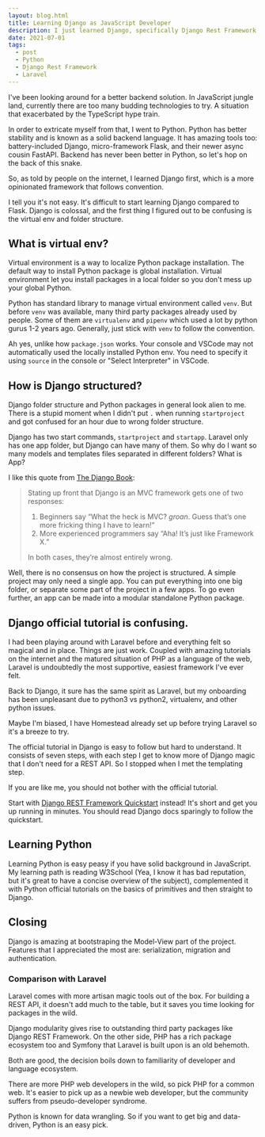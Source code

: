 ```yaml
---
layout: blog.html
title: Learning Django as JavaScript Developer
description: I just learned Django, specifically Django Rest Framework. I also made comparison with Laravel. Here are my 2 cents.
date: 2021-07-01
tags:
  - post
  - Python
  - Django Rest Framework
  - Laravel
---
```


I've been looking around for a better backend solution. In JavaScript jungle land, currently there are too many budding technologies to try. A situation that exacerbated by the TypeScript hype train.

In order to extricate myself from that, I went to Python. Python has better stability and is known as a solid backend language. It has amazing tools too: battery-included Django, micro-framework Flask, and their newer async cousin FastAPI. Backend has never been better in Python, so let's hop on the back of this snake.

So, as told by people on the internet, I learned Django first, which is a more opinionated framework that follows convention.

I tell you it's not easy. It's difficult to start learning Django compared to Flask. Django is colossal, and the first thing I figured out to be confusing is the virtual env and folder structure.

## What is virtual env?

Virtual environment is a way to localize Python package installation. The default way to install Python package is global installation. Virtual environment let you install packages in a local folder so you don't mess up your global Python.

Python has standard library to manage virtual environment called `venv`. But before `venv` was available, many third party packages already used by people. Some of them are `virtualenv` and `pipenv` which used a lot by python gurus 1-2 years ago. Generally, just stick with `venv` to follow the convention.

Ah yes, unlike how `package.json` works. Your console and VSCode may not automatically used the locally installed Python env. You need to specify it using `source` in the console or "Select Interpreter" in VSCode.

## How is Django structured?

Django folder structure and Python packages in general look alien to me. There is a stupid moment when I didn't put `.` when running `startproject` and got confused for an hour due to wrong folder structure.

Django has two start commands, `startproject` and `startapp`. Laravel only has one app folder, but Django can have many of them. So why do I want so many models and templates files separated in different folders? What is App?

I like this quote from [The Django Book](https://djangobook.com/mdj2-django-structure/):

> Stating up front that Django is an MVC framework gets one of two responses:
>
> 1. Beginners say “What the heck is MVC? _groan_. Guess that’s one more fricking thing I have to learn!”
> 2. More experienced programmers say “Aha! It’s just like Framework X.”
>
> In both cases, they’re almost entirely wrong.

Well, there is no consensus on how the project is structured. A simple project may only need a single app. You can put everything into one big folder, or separate some part of the project in a few apps. To go even further, an app can be made into a modular standalone Python package.

## Django official tutorial is confusing.

I had been playing around with Laravel before and everything felt so magical and in place. Things are just work. Coupled with amazing tutorials on the internet and the matured situation of PHP as a language of the web, Laravel is undoubtedly the most supportive, easiest framework I've ever felt.

Back to Django, it sure has the same spirit as Laravel, but my onboarding has been unpleasant due to python3 vs python2, virtualenv, and other python issues.

Maybe I'm biased, I have Homestead already set up before trying Laravel so it's a breeze to try.

The official tutorial in Django is easy to follow but hard to understand. It consists of seven steps, with each step I get to know more of Django magic that I don't need for a REST API. So I stopped when I met the templating step.

If you are like me, you should not bother with the official tutorial.

Start with [Django REST Framework Quickstart](https://www.django-rest-framework.org/tutorial/quickstart/) instead! It's short and get you up running in minutes. You should read Django docs sparingly to follow the quickstart.

## Learning Python

Learning Python is easy peasy if you have solid background in JavaScript. My learning path is reading W3School (Yea, I know it has bad reputation, but it's great to have a concise overview of the subject), complemented it with Python official tutorials on the basics of primitives and then straight to Django.

## Closing

Django is amazing at bootstraping the Model-View part of the project. Features that I appreciated the most are: serialization, migration and authentication.

### Comparison with Laravel

Laravel comes with more artisan magic tools out of the box. For building a REST API, it doesn't add much to the table, but it saves you time looking for packages in the wild.

Django modularity gives rise to outstanding third party packages like Django REST Framework. On the other side, PHP has a rich package ecosystem too and Symfony that Laravel is built upon is an old behemoth.

Both are good, the decision boils down to familiarity of developer and language ecosystem. 

There are more PHP web developers in the wild, so pick PHP for a common web. It's easier to pick up as a newbie web developer, but the community suffers from pseudo-developer syndrome.

Python is known for data wrangling. So if you want to get big and data-driven, Python is an easy pick.
